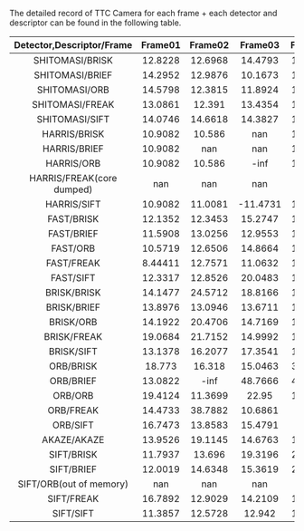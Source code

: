 
The detailed record of TTC Camera for each frame + each detector and descriptor can be found in the following table. 

|Detector,Descriptor/Frame| Frame01 | Frame02 | Frame03 | Frame04 | Frame05 | Frame06 | Frame07 | Frame08 | Frame09 | Frame10 | Frame11 | Frame12 | Frame13 | Frame14 | Frame15 | Frame16 | Frame17 | Frame18 |
|:----------------------: |:-------:|:-------:|:-------:|:-------:|:-------:|:-------:|:-------:|:-------:|:-------:|:-------:|:-------:|:-------:|:-------:|:-------:|:-------:|:-------:|:-------:|:-------:|
|    SHITOMASI/BRISK      | 12.8228 | 12.6968 | 14.4793 | 12.7779 | 12.5109 | 14.0207 | 12.7924 | 14.2932 | 12.5494 | 13.3275 | 12.0367 | 12.9124 | 13.0323 | 12.6532 | 11.8987 | 10.6857 | 11.3134 | 11.4955 |
|     SHITOMASI/BRIEF     | 14.2952 | 12.9876 | 10.1673 | 11.5009 | 13.2483 | 13.7648 | 13.4924 | 12.5881 | 12.2953 | 13.4042 | 11.4293 | 12.1312 | 12.9306 | 13.4865 | 11.9757 | 12.1502 | 13.1184 | 8.38114 |
|      SHITOMASI/ORB      | 14.5798 | 12.3815 | 11.8924 | 12.5963 | 13.0276 | 13.4761 | 12.5645 | 14.2388 | 10.6746 | 13.3212 | 11.4293 | 12.1102 |  12.611 | 11.545  | 9.06495 | 11.7852 | 12.2595 | 11.3382 |
|      SHITOMASI/FREAK    | 13.0861 |  12.391 | 13.4354 | 11.6234 | 12.5462 | 13.4761 | 12.5185 | 10.8914 | 11.9559 |  12.902 | 11.1899 | 15.2554 | 12.5287 | 11.9191 | 11.1548 | 8.38985 | 11.8304 | 10.7105 |
|      SHITOMASI/SIFT     | 14.0746 | 14.6618 | 14.3827 | 13.0192 | 13.3479 | 14.1323 | 13.935  | 14.5085 | 12.2319 | 13.3599 | 12.3562 | 11.6524 | 12.8498 | 12.7102 | 12.3541 | 13.1068 | 13.1247 | 12.0881 |
|       HARRIS/BRISK      | 10.9082 | 10.586 | nan | 10.9782 | -inf | nan | 12.2792 | -inf | nan | -inf | -inf | 12.245 | 13.456 | nan | -inf | 6.33866 | nan | -inf |
|       HARRIS/BRIEF      | 10.9082 | nan | nan | 10.9782 | 35.3833 | 13.5907 | 12.2792 | 17.6204 | 3.30058 | -inf | 11.8135 | nan | -inf | 5.6061 | -inf | 8.86241 | 12.5848 | -inf |
|        HARRIS/ORB       | 10.9082 | 10.586 | -inf | 10.9782 | 35.3833 | nan | 13.6036 | -inf | nan | nan | 11.2142 | 11.9536 | 13.4327 | nan | -inf | 6.60338 | nan | -inf |
|HARRIS/FREAK(core dumped)|   nan   | nan | nan | nan | nan | nan | nan | nan | nan | nan | nan | nan | nan | nan | nan | nan | nan | nan |
|        HARRIS/SIFT      | 10.9082 | 11.0081 | -11.4731 | 10.9782 | 35.3833 | 15.2483 | 13.1905 | 17.6204 | nan | 10.2931 | 11.7414 | 12.245 | 568.322 | 5.6061 | -13.6263 | 7.03775 | 12.5848 | -inf |
|        FAST/BRISK       | 12.1352 | 12.3453 | 15.2747 | 12.8853 | 99.5628 | 13.5604 | 12.1368 | 11.5105 | 12.0205 | 13.6097 | 12.3427 | 12.2816 | 12.7784 | 12.0961 | 13.0655 | 13.9142 | 10.5959 | 12.3793 |
|        FAST/BRIEF       | 11.5908 | 13.0256 | 12.9553 | 13.2215 | 24.8751 | 13.2534 | 11.6839 | 11.0579 | 11.8969 | 13.3448 | 13.3932 | 10.8622 | 12.8743 | 12.5199 | 12.1879 | 11.9434 | 7.77786 | 11.6071 |
|         FAST/ORB        | 10.5719 | 12.6506 | 14.8664 | 13.6805 | 17.6913 | 12.6793 | 11.4488 | 11.9236 | 11.7236 | 13.8064 | 13.2738 | 13.3932 | 12.4567 | 11.5952 | 12.4947 | 12.2753 | 10.8571 | 11.3337 |
|         FAST/FREAK      | 8.44411 | 12.7571 | 11.0632 | 12.9486 | 13.0459 | 11.9483 | 11.8818 | 11.7849 | 12.0205 | 13.8308 | 12.5561 | 12.3725 | 12.5127 | 11.8881 | 10.1798 | 11.9692 | 11.8476 | 12.6702 |
|         FAST/SIFT       | 12.3317 | 12.8526 | 20.0483 | 15.4897 |   -inf  | 13.9137 | 12.2781 | 12.5624 | 13.3673 | 14.0112 | 15.8801 | 12.7731 | 12.9215 |  12.879 | 12.6071 | 12.9069 | 10.5264 | 12.6506 |
|       BRISK/BRISK       | 14.1477 | 24.5712 | 18.8166 | 17.2082 | 26.3805 | 14.6337 | 15.5437 | 22.9223 | 21.0653 | 14.3012 | 11.9485 | 15.0426 | 14.9882 | 14.1159 | 16.7513 | 11.0861 | 12.0011 | 15.9376 |
|       BRISK/BRIEF       | 13.8976 | 13.0946 | 13.6711 | 15.6261 | 13.5831 | 18.1473 | 13.4611 | 16.8297 | 15.2453 | 13.0925 | 12.2422 |  12.957 |  13.148 | 10.6682 | 11.8821 | 12.1509 | 9.04962 | 10.7774 |
|        BRISK/ORB        | 14.1922 | 20.4706 | 14.7169 | 15.5328 | 20.9575 |  28.651 | 15.6848 | 13.7829 | 14.3993 | 12.0746 | 12.015  | 15.3717 |  11.18  | 11.1358 | 12.0532 | 12.1448 | 8.66377 | 11.455  |
|        BRISK/FREAK      | 19.0684 | 21.7152 | 14.9992 | 16.1849 | 31.8945 | 14.8626 | 17.2715 | 16.2216 | 17.3305 | 12.2923 | 13.0359 |  12.402 | 11.8439 | 11.2707 | 14.6161 | 9.89414 |  11.129 | 10.2741 |
|        BRISK/SIFT       | 13.1378 | 16.2077 | 17.3541 | 13.5364 | 32.3682 | 16.0962 | 13.7289 | 16.4396 | 17.7328 | 15.2853 | 13.4007 |  11.346 | 14.0086 | 10.9752 | 14.1552 | 10.7937 | 10.5311 | 12.0657 |
|         ORB/BRISK       | 18.773 | 16.318 | 15.0463 | 32.9777 | 94.009 | 19.9415 | 12.9706 | 10.911 | -inf | -inf | 7.29473 | -inf | 22.4629 | 35.3185 | 13.594 | 26.3083 | 22.0602 | 28.0396 |
|         ORB/BRIEF       | 13.0822 | -inf | 48.7666 | 46.9127 | 19.7893 | 11.5198 | -inf | -inf | -inf | 37.8466 | 24.9891 | 16.9677 | -inf | -inf | 164.864 | 13.0005 | 16.8713 | 25.8155 |
|         ORB/ORB         | 19.4124 | 11.3699 | 22.95 | 197.151 | 28.7796 | -inf | 19.9077 | -inf | -inf | -inf | 9.74456 | -inf | -inf | 38.7938 | 30.6161 | 26.3083 | 8.84033 | 82.4247 |
|         ORB/FREAK       | 14.4733 | 38.7882 | 10.6861 | 11.325 | -inf | 12.8725 | -inf | 8.95665 | 30.2417 | -inf | 8.76336 | 9.5384 | 7.03048 | 38.4661 | -inf | 7.76548 | 9.93894 | 7.62862 |
|         ORB/SIFT        | 16.7473 | 13.8583 | 15.4791 | -inf | 502.13 | 17.9796 | 127.591 | 10.7453 | 21.2278 | 25.1619 | 8.32267 | -inf | 9.47706 | 13.7643 | 33.3507 | 9.80584 | 18.702 | 14.2111 |
|       AKAZE/AKAZE       | 13.9526 | 19.1145 | 14.6763 | 14.0162 | 15.1593 | 17.9757 | 15.1771 | 14.1023 | 13.7975 | 15.6412 | 12.2031 | 11.4888 | 10.837 | 13.8534 | 12.7913 | 12.162 | 10.5705 | 9.00451 |
|        SIFT/BRISK       | 11.7937 | 13.696 | 19.3196 | 28.5109 | 19.8395 | 10.7762 | 20.4197 | 16.1715 | 13.647 | 16.7555 | 12.9654 | 10.3343 | 12.4611 | 9.15168 | 9.88476 | 10.5549 | 11.2425 | 9.36821 |
|        SIFT/BRIEF       | 12.0019 | 14.6348 | 15.3619 | 21.9072 | 15.0725 | 15.511 | 14.9089 | 15.8058 | 12.1096 | 11.2531 | 11.9296 | 11.433 | 9.27531 | 13.111 | 9.28974 | 9.47477 | 10.5519 | 12.861 |
| SIFT/ORB(out of memory) |   nan   | nan | nan | nan | nan | nan | nan | nan | nan | nan | nan | nan | nan | nan | nan | nan | nan | nan |
|        SIFT/FREAK       | 16.7892 | 12.9029 | 14.2109 | 18.4778 | 15.734 | 16.3638 | 15.4365 | 15.5756 | 14.6324 | 11.3657 | 15.1268 | 14.1411 | 11.8674 | 14.4245 | 9.43476 | 9.70694 | 9.36457 | 9.54427 |
|        SIFT/SIFT        | 11.3857 | 12.5728 | 12.942 | 18.8185 | 12.4788 | 11.0585 | 13.5735 | 14.6941 | 13.3986 | 12 | 11.2887 | 11.0196 | 11.9454 | 10.5761 | 9.77498 | 9.05262 | 8.69158 | 9.23255 |